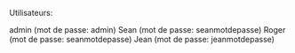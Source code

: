 Utilisateurs:

admin (mot de passe: admin)
Sean (mot de passe: seanmotdepasse)
Roger (mot de passe: seanmotdepasse)
Jean (mot de passe: jeanmotdepasse)
